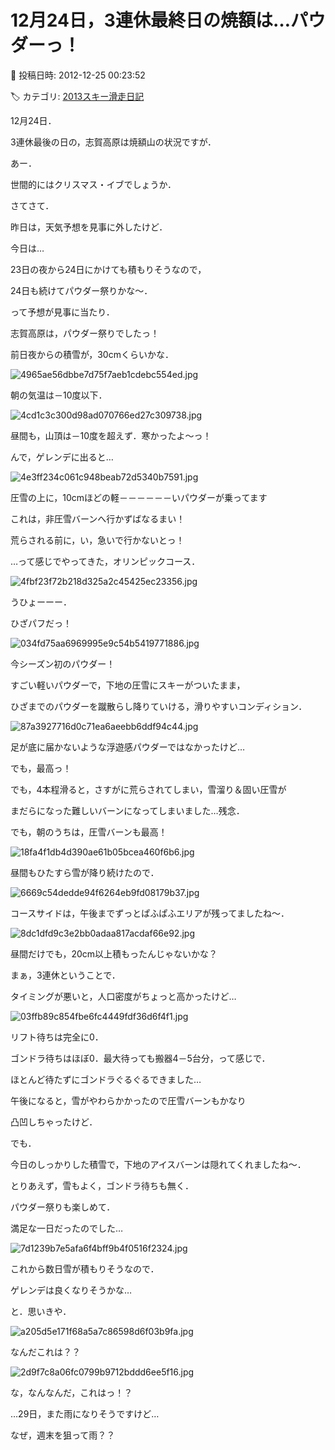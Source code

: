 # 12月24日，3連休最終日の焼額は…パウダーっ！

📅 投稿日時: 2012-12-25 00:23:52

🏷️ カテゴリ: [2013スキー滑走日記](c91dbe557f9a69230b1600e48622fdd61.md)

12月24日．


3連休最後の日の，志賀高原は焼額山の状況ですが．


あー．


世間的にはクリスマス・イブでしょうか．





さてさて．


昨日は，天気予想を見事に外したけど．


今日は…


23日の夜から24日にかけても積もりそうなので，


24日も続けてパウダー祭りかな～．


って予想が見事に当たり．


志賀高原は，パウダー祭りでしたっ！





前日夜からの積雪が，30cmくらいかな．




![4965ae56dbbe7d75f7aeb1cdebc554ed.jpg](images/4965ae56dbbe7d75f7aeb1cdebc554ed.jpg)




朝の気温は－10度以下．




![4cd1c3c300d98ad070766ed27c309738.jpg](images/4cd1c3c300d98ad070766ed27c309738.jpg)




昼間も，山頂は－10度を超えず．寒かったよ～っ！





んで，ゲレンデに出ると…




![4e3ff234c061c948beab72d5340b7591.jpg](images/4e3ff234c061c948beab72d5340b7591.jpg)




圧雪の上に，10cmほどの軽－－－－－－いパウダーが乗ってます





これは，非圧雪バーンへ行かずばなるまい！


荒らされる前に，い，急いで行かないとっ！





…って感じでやってきた，オリンピックコース．




![4fbf23f72b218d325a2c45425ec23356.jpg](images/4fbf23f72b218d325a2c45425ec23356.jpg)




うひょーーー．


ひざパフだっ！




![034fd75aa6969995e9c54b5419771886.jpg](images/034fd75aa6969995e9c54b5419771886.jpg)




今シーズン初のパウダー！


すごい軽いパウダーで，下地の圧雪にスキーがついたまま，


ひざまでのパウダーを蹴散らし降りていける，滑りやすいコンディション．




![87a3927716d0c71ea6aeebb6ddf94c44.jpg](images/87a3927716d0c71ea6aeebb6ddf94c44.jpg)




足が底に届かないような浮遊感パウダーではなかったけど…


でも，最高っ！





でも，4本程滑ると，さすがに荒らされてしまい，雪溜り＆固い圧雪が


まだらになった難しいバーンになってしまいました…残念．





でも，朝のうちは，圧雪バーンも最高！




![18fa4f1db4d390ae61b05bcea460f6b6.jpg](images/18fa4f1db4d390ae61b05bcea460f6b6.jpg)







昼間もひたすら雪が降り続けたので．




![6669c54dedde94f6264eb9fd08179b37.jpg](images/6669c54dedde94f6264eb9fd08179b37.jpg)




コースサイドは，午後までずっとぱふぱふエリアが残ってましたね～．




![8dc1dfd9c3e2bb0adaa817acdaf66e92.jpg](images/8dc1dfd9c3e2bb0adaa817acdaf66e92.jpg)




昼間だけでも，20cm以上積もったんじゃないかな？





まぁ，3連休ということで．


タイミングが悪いと，人口密度がちょっと高かったけど…




![03ffb89c854fbe6fc4449fdf36d6f4f1.jpg](images/03ffb89c854fbe6fc4449fdf36d6f4f1.jpg)




リフト待ちは完全に0．


ゴンドラ待ちはほぼ0．最大待っても搬器4－5台分，って感じで．


ほとんど待たずにゴンドラぐるぐるできました…





午後になると，雪がやわらかかったので圧雪バーンもかなり


凸凹しちゃったけど．


でも．


今日のしっかりした積雪で，下地のアイスバーンは隠れてくれましたね～．


とりあえず，雪もよく，ゴンドラ待ちも無く．


パウダー祭りも楽しめて．


満足な一日だったのでした…




![7d1239b7e5afa6f4bff9b4f0516f2324.jpg](images/7d1239b7e5afa6f4bff9b4f0516f2324.jpg)




これから数日雪が積もりそうなので．


ゲレンデは良くなりそうかな…





と．思いきや．




![a205d5e171f68a5a7c86598d6f03b9fa.jpg](images/a205d5e171f68a5a7c86598d6f03b9fa.jpg)




なんだこれは？？




![2d9f7c8a06fc0799b9712bddd6ee5f16.jpg](images/2d9f7c8a06fc0799b9712bddd6ee5f16.jpg)




な，なんなんだ，これはっ！？





…29日，また雨になりそうですけど…


なぜ，週末を狙って雨？？
